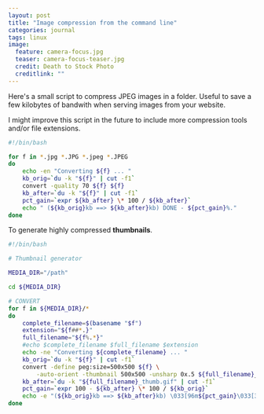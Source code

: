 ```yaml
---
layout: post
title: "Image compression from the command line"
categories: journal
tags: linux
image:
  feature: camera-focus.jpg
  teaser: camera-focus-teaser.jpg
  credit: Death to Stock Photo
  creditlink: ""
---
```

Here's a small script to compress JPEG images in a folder.
Useful to save a few kilobytes of bandwith when serving images from your website.

I might improve this script in the future to include more compression tools and/or file extensions.

```bash
#!/bin/bash

for f in *.jpg *.JPG *.jpeg *.JPEG
do
    echo -en "Converting ${f} ... "
    kb_orig=`du -k "${f}" | cut -f1`
    convert -quality 70 ${f} ${f}
    kb_after=`du -k "${f}" | cut -f1`
    pct_gain=`expr ${kb_after} \* 100 / ${kb_after}`
    echo " (${kb_orig}kb ==> ${kb_after}kb) DONE - ${pct_gain}%."
done
```

To generate highly compressed **thumbnails**.
```bash
#!/bin/bash

# Thumbnail generator

MEDIA_DIR="/path"

cd ${MEDIA_DIR}

# CONVERT
for f in ${MEDIA_DIR}/*
do
    complete_filename=$(basename "$f")
    extension="${f##*.}"
    full_filename="${f%.*}"
    #echo $complete_filename $full_filename $extension
    echo -ne "Converting ${complete_filename} ... "
    kb_orig=`du -k "${f}" | cut -f1`
    convert -define peg:size=500x500 ${f} \
        -auto-orient -thumbnail 500x500 -unsharp 0x.5 ${full_filename}_thumb.gif
    kb_after=`du -k "${full_filename}_thumb.gif" | cut -f1`
    pct_gain=`expr 100 - ${kb_after} \* 100 / ${kb_orig}`
    echo -e "(${kb_orig}kb ==> ${kb_after}kb) \033[96m${pct_gain}\033[39m%."
done
```
